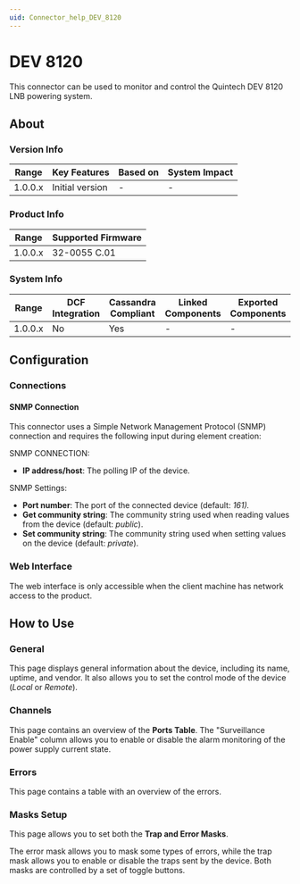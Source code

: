 ```yaml
---
uid: Connector_help_DEV_8120
---
```


# DEV 8120

This connector can be used to monitor and control the Quintech DEV 8120 LNB powering system.

## About

### Version Info

| Range     | Key Features     | Based on     | System Impact     |
|-----------|------------------|--------------|-------------------|
| 1.0.0.x   | Initial version  | -            | -                 |

### Product Info

| Range     | Supported Firmware     |
|-----------|------------------------|
| 1.0.0.x   | 32-0055 C.01           |

### System Info

| Range     | DCF Integration     | Cassandra Compliant     | Linked Components     | Exported Components     |
|-----------|---------------------|-------------------------|-----------------------|-------------------------|
| 1.0.0.x   | No                  | Yes                     | -                     | -                       |

## Configuration

### Connections

#### SNMP Connection

This connector uses a Simple Network Management Protocol (SNMP) connection and requires the following input during element creation:

SNMP CONNECTION:

- **IP address/host**: The polling IP of the device.

SNMP Settings:

- **Port number**: The port of the connected device (default: *161).*
- **Get community string**: The community string used when reading values from the device (default: *public*).
- **Set community string**: The community string used when setting values on the device (default: *private*).

### Web Interface

The web interface is only accessible when the client machine has network access to the product.

## How to Use

### General

This page displays general information about the device, including its name, uptime, and vendor. It also allows you to set the control mode of the device (*Local* or *Remote*).

### Channels

This page contains an overview of the **Ports Table**. The "Surveillance Enable" column allows you to enable or disable the alarm monitoring of the power supply current state.

### Errors

This page contains a table with an overview of the errors.

### Masks Setup

This page allows you to set both the **Trap and Error Masks**.

The error mask allows you to mask some types of errors, while the trap mask allows you to enable or disable the traps sent by the device. Both masks are controlled by a set of toggle buttons.
